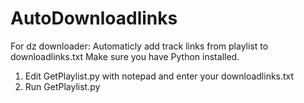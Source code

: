 # AutoDownloadlinks
For dz downloader: Automaticly add track links from playlist to downloadlinks.txt
Make sure you have Python installed.

1. Edit GetPlaylist.py with notepad and enter your downloadlinks.txt
2. Run GetPlaylist.py
